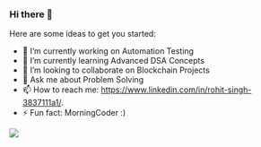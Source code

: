 ### Hi there 👋

<!-- **rohitya8856/rohitya8856** is a ✨ _special_ ✨ repository because its `README.md` (this file) appears on your GitHub profile. -->

Here are some ideas to get you started:

- 🔭 I’m currently working on Automation Testing
- 🌱 I’m currently learning Advanced DSA Concepts 
- 👯 I’m looking to collaborate on Blockchain Projects
- 💬 Ask me about Problem Solving
- 📫 How to reach me: https://www.linkedin.com/in/rohit-singh-3837111a1/.
- ⚡ Fun fact: MorningCoder :)



![](https://komarev.com/ghpvc/?username=your-rohitya8856&style=flat-square)

